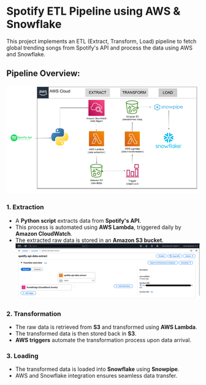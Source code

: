 # Spotify ETL Pipeline using AWS & Snowflake
This project implements an ETL (Extract, Transform, Load) pipeline to fetch global trending songs from Spotify's API and process the data using AWS and Snowflake.

## **Pipeline Overview:**

![Spotify ETL Architecture](images/arch.png)


### **1. Extraction**
- A **Python script** extracts data from **Spotify's API**.
- This process is automated using **AWS Lambda**, triggered daily by **Amazon CloudWatch**.
- The extracted raw data is stored in an **Amazon S3 bucket**.
![Extraction](images/extract.png)

### **2. Transformation**
- The raw data is retrieved from **S3** and transformed using **AWS Lambda**.
- The transformed data is then stored back in **S3**.
- **AWS triggers** automate the transformation process upon data arrival.

### **3. Loading**
- The transformed data is loaded into **Snowflake** using **Snowpipe**.
- AWS and Snowflake integration ensures seamless data transfer.
